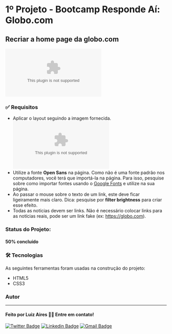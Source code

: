 # 1º Projeto - Bootcamp Responde Aí: Globo.com 

## Recriar a home page da globo.com

![Badge](https://img.shields.io/github/license/lfaires/Projeto001-globo.com)

### ✅ Requisitos

* Aplicar o layout seguindo a imagem fornecida. ![Figma Badge](https://img.shields.io/link=https://www.figma.com/file/1sS6hNs5HyuNi638NnCHjk/Projeto-Globo.com?node-id=0%3A1)
* Utilize a fonte **Open Sans** na página. Como não é uma fonte padrão nos computadores, você terá que importá-la na página. Para isso, pesquise sobre como importar fontes usando o [Google Fonts](https://fonts.google.com/) e utilize na sua página.
* Ao passar o mouse sobre o texto de um link, este deve ficar ligeiramente mais claro. Dica: pesquise por **filter brightness** para criar esse efeito.
* Todas as notícias devem ser links. Não é necessário colocar links para as notícias reais, pode ser um link fake (ex: https://globo.com).

### Status do Projeto:

#### 50% concluído

### 🛠 Tecnologias

As seguintes ferramentas foram usadas na construção do projeto:

* HTML5
* CSS3



### Autor
---

#### Feito por Luiz Aires 👋🏽 Entre em contato!

[![Twitter Badge](https://img.shields.io/badge/-@lfaires4-1ca0f1?style=flat-square&labelColor=1ca0f1&logo=twitter&logoColor=white&link=https://twitter.com/lfaires4)](https://twitter.com/lfaires4) 
[![Linkedin Badge](https://img.shields.io/badge/-Luiz_Fernando_Aires-blue?style=flat-square&logo=Linkedin&logoColor=white&link=https://www.linkedin.com/in/lfaires4/)](https://www.linkedin.com/in/lfaires4/) 
[![Gmail Badge](https://img.shields.io/badge/-lfaires@gmail.com-c14438?style=flat-square&logo=Gmail&logoColor=white&link=mailto:lfaires@gmail.com)](mailto:lfaires@gmail.com)
